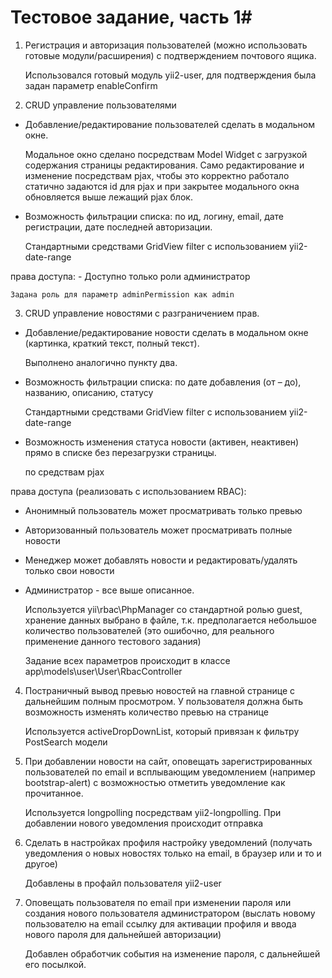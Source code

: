 # Тестовое задание, часть 1#

1. Регистрация и авторизация пользователей (можно использовать готовые модули/расширения) с подтверждением почтового ящика.

    Использовался готовый модуль yii2-user, для подтверждения была задан параметр enableConfirm


2. CRUD управление пользователями
- Добавление/редактирование пользователей сделать в модальном окне.

    Модальное окно сделано посредствам Model Widget с загрузкой содержания страницы редактирования. Само редактирование и изменение посредствам pjax, чтобы это корректно работало статично задаются id для pjax и при закрытее модального окна обновляется выше лежащий pjax блок.

- Возможность фильтрации списка: по ид, логину, email, дате регистрации, дате  последней авторизации.

    Стандартными средствами GridView filter с использованием yii2-date-range

права доступа: - Доступно только роли администратор
  
    Задана роль для параметр adminPermission как admin

3. CRUD управление новостями с разграничением прав.
- Добавление/редактирование новости сделать в модальном окне (картинка, краткий текст, полный текст).

    Выполнено аналогично пункту два.

- Возможность фильтрации списка: по дате добавления (от – до), названию, описанию,
статусу

    Стандартными средствами GridView filter с использованием yii2-date-range

- Возможность изменения статуса новости (активен, неактивен) прямо в списке без
перезагрузки страницы.

    по средствам pjax

права доступа (реализовать с использованием RBAC):
- Анонимный пользователь может просматривать только превью
- Авторизованный пользователь может просматривать полные новости
- Менеджер может добавлять новости и редактировать/удалять только свои новости
- Администратор - все выше описанное.

    Используется yii\rbac\PhpManager со стандартной ролью guest,  хранение данных выбрано в файле, т.к. предполагается небольшое количество пользователей (это ошибочно, для реального применение данного тестового задания)

    Задание всех параметров происходит в классе app\models\user\User\RbacController    


4. Постраничный вывод превью новостей на главной странице с дальнейшим полным просмотром. У пользователя должна быть возможность изменять количество превью на странице

    Используется activeDropDownList, который привязан к фильтру PostSearch модели

5. При добавлении новости на сайт, оповещать зарегистрированных пользователей по email и всплывающим уведомлением (например bootstrap-alert) с возможностью отметить уведомление как прочитанное.

    Используется longpolling посредствам yii2-longpolling. При добавлении нового уведомления происходит отправка

6. Сделать в настройках профиля настройку уведомлений (получать уведомления о новых новостях только на email, в браузер или и то и другое)

    Добавлены в профайл пользователя yii2-user

7. Оповещать пользователя по email при изменении пароля или создания нового пользователя администратором (выслать новому пользователю на email ссылку для активации профиля и ввода нового пароля для дальнейшей авторизации)

    Добавлен обработчик события на изменение пароля, с дальнейшей его посылкой.
